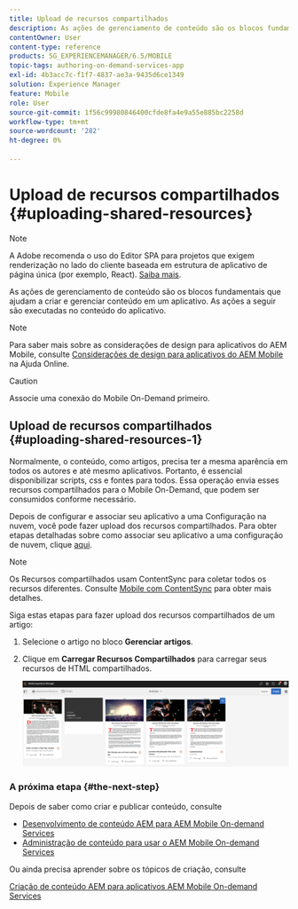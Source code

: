 ```yaml
---
title: Upload de recursos compartilhados
description: As ações de gerenciamento de conteúdo são os blocos fundamentais que ajudam a criar e gerenciar conteúdo em um aplicativo. Siga esta página para saber mais sobre como fazer upload de recursos compartilhados.
contentOwner: User
content-type: reference
products: SG_EXPERIENCEMANAGER/6.5/MOBILE
topic-tags: authoring-on-demand-services-app
exl-id: 4b3acc7c-f1f7-4837-ae3a-9435d6ce1349
solution: Experience Manager
feature: Mobile
role: User
source-git-commit: 1f56c99980846400cfde8fa4e9a55e885bc2258d
workflow-type: tm+mt
source-wordcount: '282'
ht-degree: 0%

---
```


# Upload de recursos compartilhados {#uploading-shared-resources}

>[!NOTE]
>
>A Adobe recomenda o uso do Editor SPA para projetos que exigem renderização no lado do cliente baseada em estrutura de aplicativo de página única (por exemplo, React). [Saiba mais](/help/sites-developing/spa-overview.md).

As ações de gerenciamento de conteúdo são os blocos fundamentais que ajudam a criar e gerenciar conteúdo em um aplicativo. As ações a seguir são executadas no conteúdo do aplicativo.

>[!NOTE]
>
>Para saber mais sobre as considerações de design para aplicativos do AEM Mobile, consulte [Considerações de design para aplicativos do AEM Mobile](https://helpx.adobe.com/digital-publishing-solution/help/design-app.html) na Ajuda Online.

>[!CAUTION]
>
>Associe uma conexão do Mobile On-Demand primeiro.

## Upload de recursos compartilhados {#uploading-shared-resources-1}

Normalmente, o conteúdo, como artigos, precisa ter a mesma aparência em todos os autores e até mesmo aplicativos. Portanto, é essencial disponibilizar scripts, css e fontes para todos. Essa operação envia esses recursos compartilhados para o Mobile On-Demand, que podem ser consumidos conforme necessário.

Depois de configurar e associar seu aplicativo a uma Configuração na nuvem, você pode fazer upload dos recursos compartilhados. Para obter etapas detalhadas sobre como associar seu aplicativo a uma configuração de nuvem, clique [aqui](/help/mobile/mobile-apps-ondemand-application-create-configure-action.md).

>[!NOTE]
>
>Os Recursos compartilhados usam ContentSync para coletar todos os recursos diferentes. Consulte [Mobile com ContentSync](/help/mobile/mobile-ondemand-contentsync.md) para obter mais detalhes.

Siga estas etapas para fazer upload dos recursos compartilhados de um artigo:

1. Selecione o artigo no bloco **Gerenciar artigos**.
1. Clique em **Carregar Recursos Compartilhados** para carregar seus recursos de HTML compartilhados.

   ![chlimage_1-133](assets/chlimage_1-133.png)

### A próxima etapa {#the-next-step}

Depois de saber como criar e publicar conteúdo, consulte

* [Desenvolvimento de conteúdo AEM para AEM Mobile On-demand Services](/help/mobile/aem-mobile-on-demand.md)
* [Administração de conteúdo para usar o AEM Mobile On-demand Services](/help/mobile/aem-mobile.md)

Ou ainda precisa aprender sobre os tópicos de criação, consulte

[Criação de conteúdo AEM para aplicativos AEM Mobile On-demand Services](/help/mobile/mobile-apps-ondemand.md)
